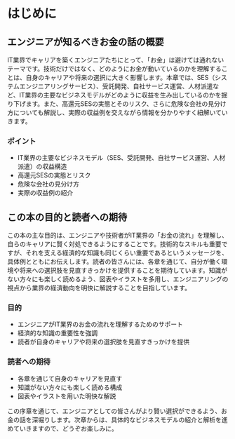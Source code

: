 # はじめに

## エンジニアが知るべきお金の話の概要

IT業界でキャリアを築くエンジニアたちにとって、「お金」は避けては通れないテーマです。技術だけではなく、どのようにお金が動いているのかを理解することは、自身のキャリアや将来の選択に大きく影響します。本章では、SES（システムエンジニアリングサービス）、受託開発、自社サービス運営、人材派遣など、IT業界の主要なビジネスモデルがどのように収益を生み出しているのかを掘り下げます。また、高還元SESの実態とそのリスク、さらに危険な会社の見分け方についても解説し、実際の収益例を交えながら情報を分かりやすく紐解いていきます。

### ポイント
- IT業界の主要なビジネスモデル（SES、受託開発、自社サービス運営、人材派遣）の収益構造
- 高還元SESの実態とリスク
- 危険な会社の見分け方
- 実際の収益例の紹介

## この本の目的と読者への期待

この本の主な目的は、エンジニアや技術者がIT業界の「お金の流れ」を理解し、自らのキャリアに賢く対処できるようにすることです。技術的なスキルも重要ですが、それを支える経済的な知識も同じくらい重要であるというメッセージを、具体例とともにお伝えします。読者の皆さんには、各章を通じて、自分が働く環境や将来への選択肢を見直すきっかけを提供することを期待しています。知識がない方々にも楽しく読めるよう、図表やイラストを多用し、エンジニアリングの視点から業界の経済動向を明快に解説することを目指しています。

### 目的
- エンジニアがIT業界のお金の流れを理解するためのサポート
- 経済的な知識の重要性を強調
- 読者が自身のキャリアや将来の選択肢を見直すきっかけを提供

### 読者への期待
- 各章を通じて自身のキャリアを見直す
- 知識がない方々にも楽しく読める構成
- 図表やイラストを用いた明快な解説

この序章を通じて、エンジニアとしての皆さんがより賢い選択ができるよう、お金の話を深堀りします。次章からは、具体的なビジネスモデルの紹介と解析を進めていきますので、どうぞお楽しみに。
